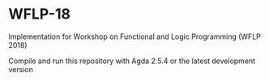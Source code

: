 # WFLP-18
Implementation for Workshop on Functional and Logic Programming (WFLP 2018)

Compile and run this repository with Agda 2.5.4 or the latest development version
